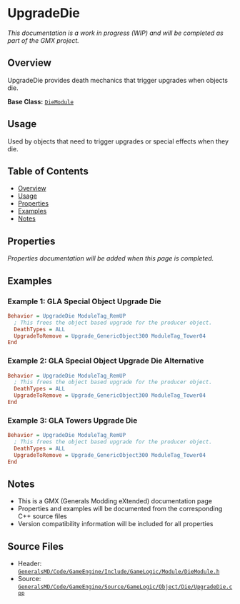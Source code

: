 # UpgradeDie

*This documentation is a work in progress (WIP) and will be completed as part of the GMX project.*

## Overview

UpgradeDie provides death mechanics that trigger upgrades when objects die.

**Base Class:** [`DieModule`](../../GeneralsMD/Code/GameEngine/Include/GameLogic/Module/DieModule.h)

## Usage

Used by objects that need to trigger upgrades or special effects when they die.

## Table of Contents

- [Overview](#overview)
- [Usage](#usage)
- [Properties](#properties)
- [Examples](#examples)
- [Notes](#notes)

## Properties

*Properties documentation will be added when this page is completed.*

## Examples

### Example 1: GLA Special Object Upgrade Die
```ini
Behavior = UpgradeDie ModuleTag_RemUP
  ; This frees the object based upgrade for the producer object.
  DeathTypes = ALL
  UpgradeToRemove = Upgrade_GenericObject300 ModuleTag_Tower04
End
```

### Example 2: GLA Special Object Upgrade Die Alternative
```ini
Behavior = UpgradeDie ModuleTag_RemUP
  ; This frees the object based upgrade for the producer object.
  DeathTypes = ALL
  UpgradeToRemove = Upgrade_GenericObject300 ModuleTag_Tower04
End
```

### Example 3: GLA Towers Upgrade Die
```ini
Behavior = UpgradeDie ModuleTag_RemUP
  ; This frees the object based upgrade for the producer object.
  DeathTypes = ALL
  UpgradeToRemove = Upgrade_GenericObject300 ModuleTag_Tower04
End
```

## Notes

- This is a GMX (Generals Modding eXtended) documentation page
- Properties and examples will be documented from the corresponding C++ source files
- Version compatibility information will be included for all properties

## Source Files

- Header: [`GeneralsMD/Code/GameEngine/Include/GameLogic/Module/DieModule.h`](../../GeneralsMD/Code/GameEngine/Include/GameLogic/Module/DieModule.h)
- Source: [`GeneralsMD/Code/GameEngine/Source/GameLogic/Object/Die/UpgradeDie.cpp`](../../GeneralsMD/Code/GameEngine/Source/GameLogic/Object/Die/UpgradeDie.cpp)
